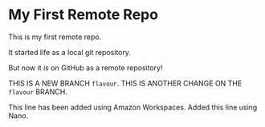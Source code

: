 # My First Remote Repo

This is my first remote repo.

It started life as a local git repository.

But now it *is* on GitHub as a remote repository!

THIS IS A NEW BRANCH `flavour`.
THIS IS ANOTHER CHANGE ON THE `flavour` BRANCH.

This line has been added using Amazon Workspaces.
Added this line using Nano.
